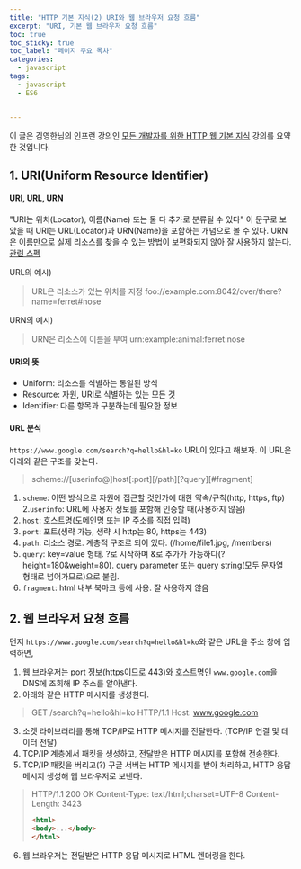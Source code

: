 ```yaml
---
title: "HTTP 기본 지식(2) URI와 웹 브라우저 요청 흐름"
excerpt: "URI, 기본 웹 브라우저 요청 흐름"
toc: true
toc_sticky: true
toc_label: "페이지 주요 목차"
categories:
  - javascript
tags:
  - javascript
  - ES6


---
```


이 글은 김영한님의 인프런 강의인 [모든 개발자를 위한 HTTP 웹 기본 지식](https://www.inflearn.com/course/http-%EC%9B%B9-%EB%84%A4%ED%8A%B8%EC%9B%8C%ED%81%AC/dashboard) 강의를 요약한 것입니다.



## 1. URI(Uniform Resource Identifier)



#### URI, URL, URN
"URI는 위치(Locator), 이름(Name) 또는 둘 다 추가로 분류될 수 있다" 이 문구로 보았을 때 URI는 URL(Locator)과 URN(Name)을 포함하는 개념으로 볼 수 있다. URN은 이름만으로 실제 리소스를 찾을 수 있는 방법이 보편화되지 않아 잘 사용하지 않는다. [관련 스펙](https://www.ietf.org/rfc/rfc3986.txt)

URL의 예시)
>
> URL은 리소스가 있는 위치를 지정
> foo://example.com:8042/over/there?name=ferret#nose


URN의 예시)
>
> URN은 리소스에 이름을 부여
> urn:example:animal:ferret:nose


#### URI의 뜻
- Uniform: 리소스를 식별하는 통일된 방식
- Resource: 자원, URI로 식별하는 있는 모든 것
- Identifier: 다른 항목과 구분하는데 필요한 정보

#### URL 분석
`https://www.google.com/search?q=hello&hl=ko` URL이 있다고 해보자. 이 URL은 아래와 같은 구조를 갖는다.

>
>scheme://[userinfo@]host[:port][/path][?query][#fragment]

1. `scheme`: 어떤 방식으로 자원에 접근할 것인가에 대한 약속/규칙(http, https, ftp)
2.`userinfo`: URL에 사용자 정보를 포함해 인증할 때(사용하지 않음)
3. `host`: 호스트명(도메인명 또는 IP 주소를 직접 입력)
4. `port`: 포트(생략 가능, 생략 시 http는 80, https는 443)
5. `path`: 리소스 경로. 계층적 구조로 되어 있다. (/home/file1.jpg, /members)
6. `query`: key=value 형태. ?로 시작하며 &로 추가가 가능하다(?height=180&weight=80). query parameter 또는 query string(모두 문자열 형태로 넘어가므로)으로 불림.
7. `fragment`: html 내부 북마크 등에 사용. 잘 사용하지 않음



## 2. 웹 브라우저 요청 흐름



먼저 `https://www.google.com/search?q=hello&hl=ko`와 같은 URL을 주소 창에 입력하면,

1. 웹 브라우저는 port 정보(https이므로 443)와 호스트명인 `www.google.com`을 DNS에 조회해 IP 주소를 알아낸다.
2. 아래와 같은 HTTP 메시지를 생성한다.
>
> GET /search?q=hello&hl=ko HTTP/1.1
> Host: www.google.com

3. 소켓 라이브러리를 통해 TCP/IP로 HTTP 메시지를 전달한다. (TCP/IP 연결 및 데이터 전달)
4. TCP/IP 계층에서 패킷을 생성하고, 전달받은 HTTP 메시지를 포함해 전송한다.
5. TCP/IP 패킷을 버리고(?) 구글 서버는 HTTP 메시지를 받아 처리하고, HTTP 응답 메시지 생성해 웹 브라우저로 보낸다.
>
> HTTP/1.1 200 OK
> Content-Type: text/html;charset=UTF-8
> Content-Length: 3423
> ```html
> <html>
> <body>...</body>
> </html>

6. 웹 브라우저는 전달받은 HTTP 응답 메시지로 HTML 렌더링을 한다.